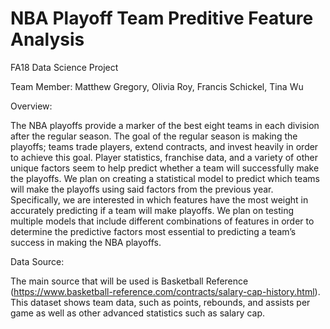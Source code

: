 # NBA Playoff Team Preditive Feature Analysis
FA18 Data Science Project

Team Member: Matthew Gregory, Olivia Roy, Francis Schickel, Tina Wu 
 
Overview:

The NBA playoffs provide a marker of the best eight teams in each division after the regular season. The goal of the regular season is making the playoffs; teams trade players, extend contracts, and invest heavily in order to achieve this goal. Player statistics, franchise data, and a variety of other unique factors seem to help predict whether a team will successfully make the playoffs. We plan on creating a statistical model to predict which teams will make the playoffs using said factors from the previous year. Specifically, we are interested in which features have the most weight in accurately predicting if a team will make playoffs. We plan on testing multiple models that include different combinations of features in order to determine the predictive factors most essential to predicting a team’s success in making the NBA playoffs.


Data Source:

The main source that will be used is Basketball Reference (https://www.basketball-reference.com/contracts/salary-cap-history.html). This dataset shows team data, such as points, rebounds, and assists per game as well as other advanced statistics such as salary cap.


